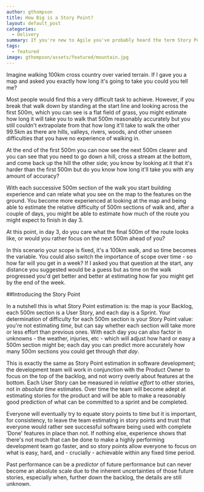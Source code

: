 ```yaml
---
author: gthompson
title: How Big is a Story Point?
layout: default_post
categories:
  - Delivery
summary: If you're new to Agile you've probably heard the term Story Point a few times and, especially if you come from a more traditional project management or product background, you may be trying to figure out what a Story Point is and how big one is. This article tries to explain what this is in a more digestible format.
tags:
  - featured
image: gthompson/assets/featured/mountain.jpg
---
```


Imagine walking 100km cross country over varied terrain. If I gave you a map and asked you exactly how long it's going to take you could you tell me?

Most people would find this a very difficult task to achieve. However, if you break that walk down by standing at the start line and looking across the first 500m, which you can see is a flat field of grass, you might estimate how long it will take you to walk that 500m reasonably accurately but you still couldn't extrapolate from that how long it'll take to walk the other 99.5km as there are hills, valleys, rivers, woods, and other unseen difficulties that you have no experience of walking in.

At the end of the first 500m you can now see the next 500m clearer and you can see that you need to go down a hill, cross a stream at the bottom, and come back up the hill the other side; you know by looking at it that it's harder than the first 500m but do you know how long it'll take you with any amount of accuracy?

With each successive 500m section of the walk you start building experience and can relate what you see on the map to the features on the ground. You become more experienced at looking at the map and being able to estimate the relative difficulty of 500m sections of walk and, after a couple of days, you might be able to estimate how much of the route you might expect to finish in day 3.

At this point, in day 3, do you care what the final 500m of the route looks like, or would you rather focus on the next 500m ahead of you?

In this scenario your scope is fixed, it's a 100km walk, and so time becomes the variable. You could also switch the importance of scope over time - so how far will you get in a week? If I asked you that question at the start, any distance you suggested would be a guess but as time on the walk progressed you'd get better and better at estimating how far you might get by the end of the week.

##Introducing the Story Point

In a nutshell this is what Story Point estimation is: the map is your Backlog, each 500m section is a User Story, and each day is a Sprint. Your determination of difficulty for each 500m section is your Story Point value: you're not estimating *time*, but can say whether each section will take more or less effort than previous ones. With each day you can also factor in unknowns - the weather, injuries, etc - which will adjust how hard or easy a 500m section might be; each day you can predict more accurately how many 500m sections you could get through *that day*.

This is exactly the same as Story Point estimation in software development; the development team will work in conjunction with the Product Owner to focus on the top of the backlog, and not worry overly about features at the bottom. Each User Story can be measured in *relative effort* to other stories, not in *absolute time* estimates. Over time the team will become adept at estimating stories for the product and will be able to make a reasonably good prediction of what can be committed to a sprint and be completed.

Everyone will eventually try to equate story points to time but it is important, for consistency, to leave the team estimating in story points and trust that everyone would rather see successful software being used with complete ‘Done' features in place than not. If nothing else, experience shows that there's not much that can be done to make a highly performing development team go faster, and so story points allow everyone to focus on what is easy, hard, and - crucially - achievable within any fixed time period.

Past performance can be a *predictor* of future performance but can never become an absolute scale due to the inherent uncertainties of those future stories, especially when, further down the backlog, the details are still unknown.
